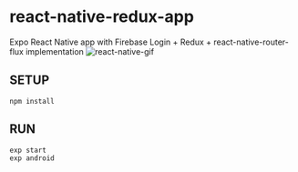 # react-native-redux-app
Expo React Native app with Firebase Login + Redux + react-native-router-flux implementation
![react-native-gif](https://media.giphy.com/media/fLsF4mX0bxgzZyvZKc/giphy.gif)


## SETUP
`npm install`


## RUN
```
exp start
exp android
```
